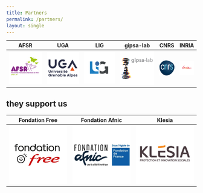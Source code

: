 ```yaml
---
title: Partners
permalink: /partners/
layout: single
---
```


<table>
  <thead>
    <tr>
      <th style="text-align: center">AFSR</th>
      <th style="text-align: center">UGA</th>
      <th style="text-align: center">LIG</th>
      <th style="text-align: center">gipsa-lab</th>
      <th style="text-align: center">CNRS</th>
      <th style="text-align: center">INRIA</th>
    </tr>
  </thead>
  <tbody>
    <tr>
      <td style="text-align: center;width: 25%;"><a href="https://afsr.fr/"><img src="../assets/images/userGuideImages/afsrlogo.png" alt="asfr" style="
    /* width: 20%; */
"></a></td>
      <td style="text-align: center;width: 25%;"><a href="https://www.univ-grenoble-alpes.fr/"><img src="../assets/images/userGuideImages/UGA.png" alt="uga"></a></td>
      <td style="text-align: center;width: 25%;"><a href="https://www.liglab.fr/"><img src="../assets/images/userGuideImages/lig.png" alt="lig"></a></td>
      <td style="text-align: center;width: 25%;"><a href="http://www.gipsa-lab.fr/"><img src="../assets/images/userGuideImages/Gipsa_Lab.png" alt="gipsa"></a></td>
      <td style="text-align: center;width: 33%;"><a href="https://www.cnrs.fr/en"><img src="../assets/images/userGuideImages/cnrs.png" alt="cnrs"></a></td>
      <td style="text-align: center;width: 33%;"><a href="https://www.inria.fr/en"><img src="../assets/images/userGuideImages/inria.png" alt="inria"></a></td>
    </tr>
  </tbody>
</table>


## they support us

<table>
  <thead>
    <tr>
      <th style="text-align: center">Fondation Free</th>
      <th style="text-align: center">Fondation Afnic</th>
      <th style="text-align: center">Klesia</th>
    </tr>
  </thead>
  <tbody>
    <tr>
      <td style="text-align: center;width: 33%;"><a href="https://www.fondation-free.fr/"><img src="../assets/images/userGuideImages/free.jpg" alt="free"></a></td>
      <td style="text-align: center;width: 33%;"><a href="https://www.fondation-afnic.fr/"><img src="../assets/images/userGuideImages/afnic.jpg" alt="afnic"></a></td>
      <td style="text-align: center;width: 33%;"><a href="https://www.klesia.fr/"><img src="../assets/images/userGuideImages/klesia.jpg" alt="klesia"></a></td>
    </tr>
  </tbody>
</table>
